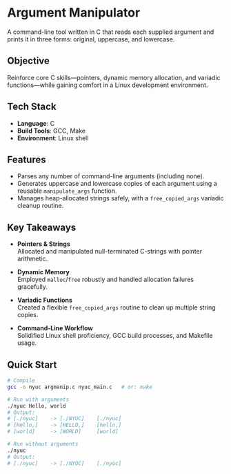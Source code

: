 # Argument Manipulator

A command-line tool written in C that reads each supplied argument and prints it in three forms: original, uppercase, and lowercase.

## Objective

Reinforce core C skills—pointers, dynamic memory allocation, and variadic functions—while gaining comfort in a Linux development environment.

## Tech Stack

- **Language**: C  
- **Build Tools**: GCC, Make
- **Environment**: Linux shell

## Features

- Parses any number of command-line arguments (including none).  
- Generates uppercase and lowercase copies of each argument using a reusable `manipulate_args` function.  
- Manages heap-allocated strings safely, with a `free_copied_args` variadic cleanup routine.


## Key Takeaways

- **Pointers & Strings**  
  Allocated and manipulated null-terminated C-strings with pointer arithmetic.

- **Dynamic Memory**  
  Employed `malloc`/`free` robustly and handled allocation failures gracefully.

- **Variadic Functions**  
  Created a flexible `free_copied_args` routine to clean up multiple string copies.

- **Command-Line Workflow**  
  Solidified Linux shell proficiency, GCC build processes, and Makefile usage.


## Quick Start

```bash
# Compile
gcc -o nyuc argmanip.c nyuc_main.c   # or: make

# Run with arguments
./nyuc Hello, world
# Output:
# [./nyuc]    -> [./NYUC]    [./nyuc]
# [Hello,]    -> [HELLO,]    [hello,]
# [world]     -> [WORLD]     [world]

# Run without arguments
./nyuc
# Output:
# [./nyuc]    -> [./NYUC]    [./nyuc]
